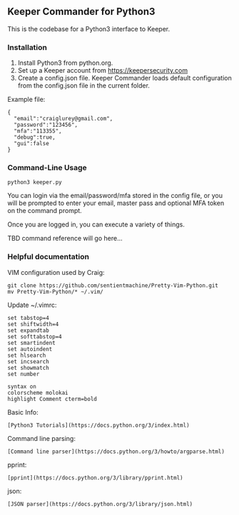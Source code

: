 Keeper Commander for Python3
----

This is the codebase for a Python3 interface to Keeper.

### Installation 

1. Install Python3 from python.org.
2. Set up a Keeper account from https://keepersecurity.com
3. Create a config.json file.  Keeper Commander loads default 
configuration from the config.json file in the current folder.

Example file:

```
{ 
  "email":"craiglurey@gmail.com", 
  "password":"123456", 
  "mfa":"113355", 
  "debug":true, 
  "gui":false 
}
```

### Command-Line Usage

```
python3 keeper.py
```

You can login via the email/password/mfa stored in the config file,
or you will be prompted to enter your email, master pass and 
optional MFA token on the command prompt.

Once you are logged in, you can execute a variety of things.

TBD command reference will go here...


### Helpful documentation

VIM configuration used by Craig:

```
git clone https://github.com/sentientmachine/Pretty-Vim-Python.git
mv Pretty-Vim-Python/* ~/.vim/
```

Update ~/.vimrc:

```
set tabstop=4
set shiftwidth=4
set expandtab
set softtabstop=4
set smartindent
set autoindent
set hlsearch
set incsearch
set showmatch
set number

syntax on
colorscheme molokai
highlight Comment cterm=bold
```

Basic Info:

    [Python3 Tutorials](https://docs.python.org/3/index.html)

Command line parsing:

    [Command line parser](https://docs.python.org/3/howto/argparse.html)

pprint:

    [pprint](https://docs.python.org/3/library/pprint.html)

json:

    [JSON parser](https://docs.python.org/3/library/json.html)


